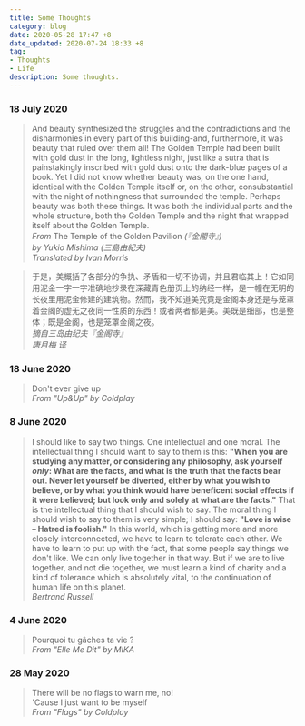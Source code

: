 ```yaml
---
title: Some Thoughts
category: blog
date: 2020-05-28 17:47 +8
date_updated: 2020-07-24 18:33 +8
tag:
- Thoughts
- Life
description: Some thoughts.
---
```


### 18 July 2020

> And beauty synthesized the struggles and the contradictions and the disharmonies in every part of this building-and, furthermore, it was beauty that ruled over them all! The Golden Temple had been built with gold dust in the long, lightless night, just like a sutra that is painstakingly inscribed with gold dust onto the dark-blue pages of a book. Yet I did not know whether beauty was, on the one hand, identical with the Golden Temple itself or, on the other, consubstantial with the night of nothingness that surrounded the temple. Perhaps beauty was both these things. It was both the individual parts and the whole structure, both the Golden Temple and the night that wrapped itself about the Golden Temple.  
> *From* The Temple of the Golden Pavilion *(『金閣寺』)  
> by Yukio Mishima (三島由紀夫)  
> Translated by Ivan Morris*

> 于是，美概括了各部分的争执、矛盾和一切不协调，并且君临其上！它如同用泥金一字一字准确地抄录在深藏青色册页上的纳经一样，是一幢在无明的长夜里用泥金修建的建筑物。然而，我不知道美究竟是金阁本身还是与笼罩着金阁的虚无之夜同一性质的东西！或者两者都是美。美既是细部，也是整体；既是金阁，也是笼罩金阁之夜。  
> *摘自三岛由纪夫『金阁寺』  
> 唐月梅 译*

### 18 June 2020

> Don't ever give up  
> *From "Up&Up" by Coldplay*

### 8 June 2020

> I should like to say two things. One intellectual and one moral. The intellectual thing I should want to say to them is this: **"When you are studying any matter, or considering any philosophy, ask yourself *only*: What are the facts, and what is the truth that the facts bear out. Never let yourself be diverted, either by what you wish to believe, or by what you think would have beneficent social effects if it were believed; but look only and solely at what are the facts."** That is the intellectual thing that I should wish to say. The moral thing I should wish to say to them is very simple; I should say: **"Love is wise – Hatred is foolish."** In this world, which is getting more and more closely interconnected, we have to learn to tolerate each other. We have to learn to put up with the fact, that some people say things we don't like. We can only live together in that way. But if we are to live together, and not die together, we must learn a kind of charity and a kind of tolerance which is absolutely vital, to the continuation of human life on this planet.  
> *Bertrand Russell*

### 4 June 2020

> Pourquoi tu gâches ta vie ?  
> *From "Elle Me Dit" by MIKA*

### 28 May 2020

> There will be no flags to warn me, no!  
> 'Cause I just want to be myself  
> *From "Flags" by Coldplay*
